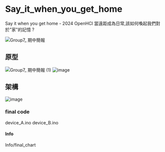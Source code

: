 # Say_it_when_you_get_home
Say it when you get home - 2024 OpenHCI 當遠距成為日常,該如何喚起我們對於"家"的記憶 ?

![Group7_ 期中簡報](https://github.com/PicassoEason/Say_it_when_you_get_home/assets/87004138/5e5ba66c-aac5-4e89-83de-1797382e8ba0)


## 原型
![Group7_ 期中簡報 (1)](https://github.com/PicassoEason/Say_it_when_you_get_home/assets/87004138/b3c071fb-2ad7-4078-b876-9a09d5c438f6)
![image](https://github.com/PicassoEason/Say_it_when_you_get_home/assets/87004138/849db2d6-5aa5-4128-ae57-09460600b794)


## 架構
![image](https://github.com/PicassoEason/Say_it_when_you_get_home/assets/87004138/6f456d25-41bc-4559-8478-5199c79e0aa4)

### final code
device_A.ino
device_B.ino

#### Info
Info/final_chart
